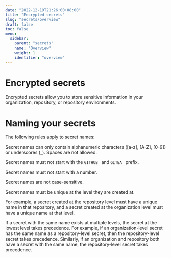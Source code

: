 ```yaml
---
date: "2022-12-19T21:26:00+08:00"
title: "Encrypted secrets"
slug: "secrets/overview"
draft: false
toc: false
menu:
  sidebar:
    parent: "secrets"
    name: "Overview"
    weight: 1
    identifier: "overview"
---
```


# Encrypted secrets

Encrypted secrets allow you to store sensitive information in your organization, repository, or repository environments.

# Naming your secrets

The following rules apply to secret names:

Secret names can only contain alphanumeric characters ([a-z], [A-Z], [0-9]) or underscores (_). Spaces are not allowed.

Secret names must not start with the `GITHUB_` and `GITEA_` prefix.

Secret names must not start with a number.

Secret names are not case-sensitive.

Secret names must be unique at the level they are created at.

For example, a secret created at the repository level must have a unique name in that repository, and a secret created at the organization level must have a unique name at that level.

If a secret with the same name exists at multiple levels, the secret at the lowest level takes precedence. For example, if an organization-level secret has the same name as a repository-level secret, then the repository-level secret takes precedence. Similarly, if an organization and repository both have a secret with the same name, the repository-level secret takes precedence.
